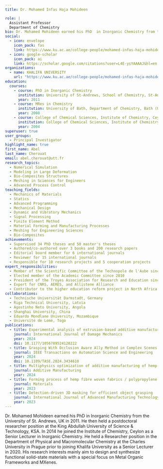 ```yaml
---
title: Dr. Mohamed Infas Haja Mohideen

role: |
  Assistant Professor  
  Department of Chemistry
bio: Dr. Mohamed Mohideen earned his PhD  in Inorganic Chemistry from the University of St. Andrews, UK in 2011. He then held a postdoctoral researcher position at the King Abdullah University of Science & Technology, KSA. In 2014 he joined the Institute of Chemistry, Ceylon as a Senior Lecturer in Inorganic Chemistry. He held a Researcher position in the Department of Physical and Macromolecular Chemistry at the Charles University in Prague prior to joining Khalifa University as a Senior Lecturer in 2020. His research interests mainly aim to design and synthesize functional solid-state materials with a special focus on Metal Organic Frameworks and MXenes.
social:
  - icon: envelope
    icon_pack: fas
    link: https://www.ku.ac.ae/college-people/mohamed-infas-haja-mohideen
  - icon: google-scholar
    icon_pack: ai
    link: https://scholar.google.com/citations?user=L4E-ysYAAAAJ&hl=en
organizations:
  - name: KHALIFA UNIVERSITY
    url: "https://www.ku.ac.ae/college-people/mohamed-infas-haja-mohideen"
education:
  courses:
    - course: PhD in Inorganic Chemistry
      institution: University of St-Andrews, School of Chemistry, St-Andrews (United Kingdom)
      year: 2011
    - course: MRes in Chemistry
      institution: University of Bath, Department of Chemistry, Bath (United Kingdom)
      year: 2008
    - course: College of Chemical Sciences, Institute of Chemistry, Ceylon. Rajagiriya (Sri Lanka)
      institution: College of Chemical Sciences, Institute of Chemistry, Ceylon. Rajagiriya (Sri Lanka)
      year: 2004
superuser: true
user_groups:
  - Principal Investigator
highlight_name: true
first_name: Abel
last_name: Cherouat
email: abel.cherouat@utt.fr
research_topics:
  - Numerical Simulation
  - Modeling in Large Deformation
  - Bio-Composites Structures
  - Meshing in Sciences for Engineers
  - Advanced Process Control
teaching_fields:
  - Mechanics of Materials
  - Statics
  - Advanced Programming
  - Mechanical Design
  - Dynamic and Vibratory Mechanics
  - Signal Processing
  - Finite Element Method
  - Material Forming and Manufacturing Processes
  - Meshing for Engineering Sciences
  - Bio-Composites
achievements:
  - Supervised 34 PhD theses and 50 master's theses
  - Authored/co-authored over 3 books and 200 research papers
  - Editorial board member for 6 international journals
  - Reviewer for 15 international journals
  - Responsible for 10 research projects and 5 cooperation projects
expert_responsibilities:
  - Member of the Scientific Committee of the Technopole de l'Aube since 2009
  - Elected member of the Academic Committee since 2010
  - President of the Troyes Association for Research and Education since 2008
  - Expert for CNRS, AERES, and Allistene Alliance
  - Contributor to the higher education reform project in North Africa
collaborations:
  - Technische Universität Darmstadt, Germany
  - Riga Technical University, Latvia
  - Agostinho Neto University, Angola
  - Shanghai University, China
  - Eduardo Mondlane University, Mozambique
  - Université de Lomé, Togo
publications:
  - title: Experimental analysis of extrusion-based additive manufacturing process of bio-composite NiTi alloy
    journal: International Journal of Damage Mechanics
    year: 2024
    doi: 10.1177/1056789524128222
  - title: Grasping With Occlusion Aware Ally Method in Complex Scenes
    journal: IEEE Transactions on Automation Science and Engineering
    year: 2024
    doi: 10.1109/TASE.2024.3434610
  - title: Multiphysics optimization of additive manufacturing of hemp fiber reinforced polylactic acid composite honeycomb structure
    journal: Additive Manufacturing
    year: 2024
  - title: Forming process of hemp fibre woven fabrics / polypropylene composite for automotive applications
    journal: Materials
    year: 2023
  - title: Detection-driven 3D masking for efficient object grasping
    journal: International Journal of Advanced Manufacturing Technology
    year: 2023
---
```


Dr. Mohamed Mohideen earned his PhD in Inorganic Chemistry from the University of St. Andrews, UK in 2011. He then held a postdoctoral researcher position at the King Abdullah University of Science & Technology, KSA. In 2014 he joined the Institute of Chemistry, Ceylon as a Senior Lecturer in Inorganic Chemistry. He held a Researcher position in the Department of Physical and Macromolecular Chemistry at the Charles University in Prague prior to joining Khalifa University as a Senior Lecturer in 2020. His research interests mainly aim to design and synthesize functional solid-state materials with a special focus on Metal Organic Frameworks and MXenes.
